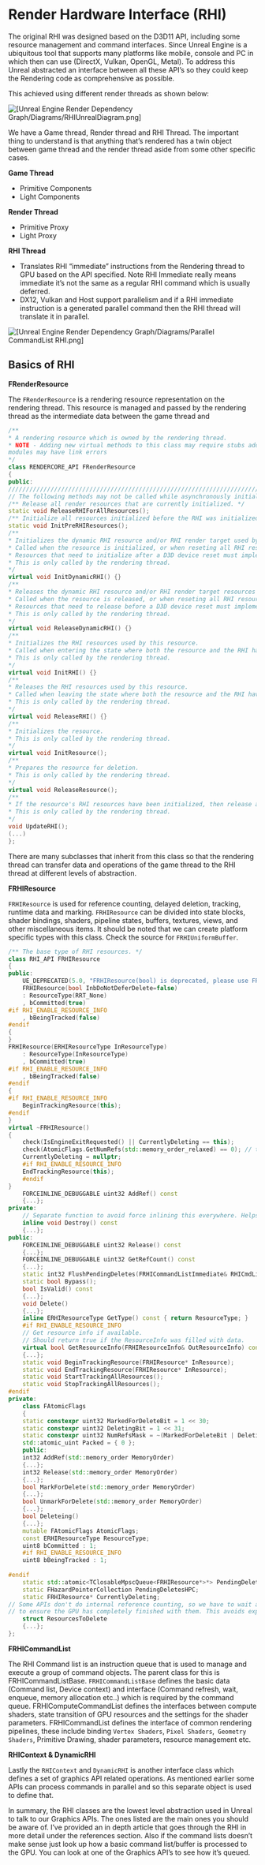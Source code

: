 # Render Hardware Interface (RHI)

The original RHI was designed based on the D3D11 API, including some resource management and command interfaces. Since Unreal Engine is a ubiquitous
tool that supports many platforms like mobile, console and PC in which then can use (DirectX, Vulkan, OpenGL, Metal). To address this Unreal abstracted an
interface between all these API’s so they could keep the Rendering code as comprehensive as possible.

This achieved using different render threads as shown below:

![[Unreal Engine Render Dependency Graph/Diagrams/RHIUnrealDiagram.png]](https://github.com/staticJPL/Render-Dependency-Graph-Documentation/blob/e97260a557e345d37c2bb0b6352c82d35a4138df/Diagrams/RHIUnrealDiagram.png)

We have a Game thread, Render thread and RHI Thread. The important thing to understand is that anything that’s rendered has a twin object between game
thread and the render thread aside from some other specific cases.

**Game Thread**
- Primitive Components
- Light Components

**Render Thread**
- Primitive Proxy
- Light Proxy
  
**RHI Thread**
- Translates RHI “immediate” instructions from the Rendering thread to GPU based on the API specified. Note RHI Immediate really means immediate it’s not the same as a regular RHI command which is usually deferred.
- DX12, Vulkan and Host support parallelism and if a RHI immediate instruction is a generated parallel command then the RHI thread will translate it in parallel.

![[Unreal Engine Render Dependency Graph/Diagrams/Parallel CommandList RHI.png]](https://github.com/staticJPL/Render-Dependency-Graph-Documentation/blob/e97260a557e345d37c2bb0b6352c82d35a4138df/Diagrams/Parallel%20CommandList%20RHI.png)

## Basics of RHI

**FRenderResource**

The `FRenderResource` is a rendering resource representation on the rendering thread. This resource is managed and passed by the rendering thread as the
intermediate data between the game thread and

```cpp
/**
* A rendering resource which is owned by the rendering thread.
* NOTE - Adding new virtual methods to this class may require stubs added to FViewport/FDummyViewport, otherwise certain
modules may have link errors
*/
class RENDERCORE_API FRenderResource
{
public:
////////////////////////////////////////////////////////////////////////////////////
// The following methods may not be called while asynchronously initializing / releasing render resources.
/** Release all render resources that are currently initialized. */
static void ReleaseRHIForAllResources();
/** Initialize all resources initialized before the RHI was initialized. */
static void InitPreRHIResources();
/**
* Initializes the dynamic RHI resource and/or RHI render target used by this resource.
* Called when the resource is initialized, or when reseting all RHI resources.
* Resources that need to initialize after a D3D device reset must implement this function.
* This is only called by the rendering thread.
*/
virtual void InitDynamicRHI() {}
/**
* Releases the dynamic RHI resource and/or RHI render target resources used by this resource.
* Called when the resource is released, or when reseting all RHI resources.
* Resources that need to release before a D3D device reset must implement this function.
* This is only called by the rendering thread.
*/
virtual void ReleaseDynamicRHI() {}
/**
* Initializes the RHI resources used by this resource.
* Called when entering the state where both the resource and the RHI have been initialized.
* This is only called by the rendering thread.
*/
virtual void InitRHI() {}
/**
* Releases the RHI resources used by this resource.
* Called when leaving the state where both the resource and the RHI have been initialized.
* This is only called by the rendering thread.
*/
virtual void ReleaseRHI() {}
/**
* Initializes the resource.
* This is only called by the rendering thread.
*/
virtual void InitResource();
/**
* Prepares the resource for deletion.
* This is only called by the rendering thread.
*/
virtual void ReleaseResource();
/**
* If the resource's RHI resources have been initialized, then release and reinitialize it. Otherwise, do nothing.
* This is only called by the rendering thread.
*/
void UpdateRHI();
(...)
};
```

There are many subclasses that inherit from this class so that the rendering thread can transfer data and operations of the game thread to the RHI thread at
different levels of abstraction.

**FRHIResource**

`FRHIResource` is used for reference counting, delayed deletion, tracking, runtime data and marking. `FRHIResource` can be divided into state blocks, shader
bindings, shaders, pipeline states, buffers, textures, views, and other miscellaneous items. It should be noted that we can create platform specific types with this class. Check the source for `FRHIUniformBuffer`.

```cpp
/** The base type of RHI resources. */
class RHI_API FRHIResource
{
public:
	UE_DEPRECATED(5.0, "FRHIResource(bool) is deprecated, please use FRHIResource(ERHIResourceType)")
	FRHIResource(bool InbDoNotDeferDelete=false)
	: ResourceType(RRT_None)
	, bCommitted(true)
#if RHI_ENABLE_RESOURCE_INFO
	, bBeingTracked(false)
#endif
{
}
FRHIResource(ERHIResourceType InResourceType)
	: ResourceType(InResourceType)
	, bCommitted(true)
#if RHI_ENABLE_RESOURCE_INFO
	, bBeingTracked(false)
#endif
{
#if RHI_ENABLE_RESOURCE_INFO
	BeginTrackingResource(this);
#endif
}
virtual ~FRHIResource()
{
	check(IsEngineExitRequested() || CurrentlyDeleting == this);
	check(AtomicFlags.GetNumRefs(std::memory_order_relaxed) == 0); // this should not have any outstanding refs
	CurrentlyDeleting = nullptr;
	#if RHI_ENABLE_RESOURCE_INFO
	EndTrackingResource(this);
	#endif
}
	FORCEINLINE_DEBUGGABLE uint32 AddRef() const
	{...};
private:
	// Separate function to avoid force inlining this everywhere. Helps both for code size and performance.
	inline void Destroy() const
	{...};
public:
	FORCEINLINE_DEBUGGABLE uint32 Release() const
	{...};
	FORCEINLINE_DEBUGGABLE uint32 GetRefCount() const
	{...};
	static int32 FlushPendingDeletes(FRHICommandListImmediate& RHICmdList);
	static bool Bypass();
	bool IsValid() const
	{...};
	void Delete()
	{...};
	inline ERHIResourceType GetType() const { return ResourceType; }
	#if RHI_ENABLE_RESOURCE_INFO
	// Get resource info if available.
	// Should return true if the ResourceInfo was filled with data.
	virtual bool GetResourceInfo(FRHIResourceInfo& OutResourceInfo) const
	{...};
	static void BeginTrackingResource(FRHIResource* InResource);
	static void EndTrackingResource(FRHIResource* InResource);
	static void StartTrackingAllResources();
	static void StopTrackingAllResources();
#endif
private:
	class FAtomicFlags
	{
	static constexpr uint32 MarkedForDeleteBit = 1 << 30;
	static constexpr uint32 DeletingBit = 1 << 31;
	static constexpr uint32 NumRefsMask = ~(MarkedForDeleteBit | DeletingBit);
	std::atomic_uint Packed = { 0 };
	public:
	int32 AddRef(std::memory_order MemoryOrder)
	{...};
	int32 Release(std::memory_order MemoryOrder)
	{...};
	bool MarkForDelete(std::memory_order MemoryOrder)
	{...};
	bool UnmarkForDelete(std::memory_order MemoryOrder)
	{...};
	bool Deleteing()
	{...};
	mutable FAtomicFlags AtomicFlags;
	const ERHIResourceType ResourceType;
	uint8 bCommitted : 1;
	#if RHI_ENABLE_RESOURCE_INFO
	uint8 bBeingTracked : 1;
	
#endif
	static std::atomic<TClosableMpscQueue<FRHIResource*>*> PendingDeletes;
	static FHazardPointerCollection PendingDeletesHPC;
	static FRHIResource* CurrentlyDeleting;
// Some APIs don't do internal reference counting, so we have to wait an extra couple of frames before deleting resources
// to ensure the GPU has completely finished with them. This avoids expensive fences, etc.
	struct ResourcesToDelete
	{...};
};
```

**FRHICommandList**

The RHI Command list is an instruction queue that is used to manage and execute a group of command objects. The parent class for this is
FRHICommandListBase. `FRHICommandListBase` defines the basic data (Command list, Device context) and interface (Command refresh, wait, enqueue,
memory allocation etc..) which is required by the command queue. FRHIComputeCommandList defines the interfaces between compute shaders, state transition of GPU resources and the settings for the shader parameters. FRHICommandList defines the interface of common rendering pipelines, these include binding `Vertex Shaders`, `Pixel Shaders`,` Geometry Shaders`, Primitive Drawing, shader parameters, resource management etc.

**RHIContext & DynamicRHI**

Lastly the `RHIContext` and `DynamicRHI` is another interface class which defines a set of graphics API related operations. As mentioned earlier some APIs can
process commands in parallel and so this separate object is used to define that.

In summary, the RHI classes are the lowest level abstraction used in Unreal to talk to our Graphics APIs. The ones listed are the main ones you should be aware
of. I’ve provided an in depth article that goes through the RHI in more detail under the references section. Also if the command lists doesn’t make sense just
look up how a basic command list/buffer is processed to the GPU. You can look at one of the Graphics API’s to see how it’s queued.

